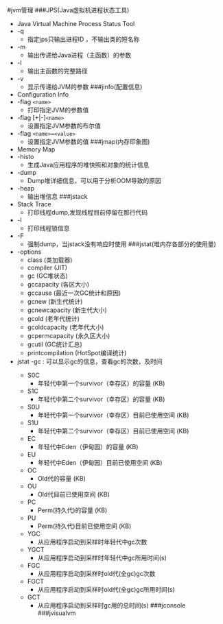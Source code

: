 #jvm管理
###JPS(Java虚拟机进程状态工具)
*   Java Virtual Machine Process Status Tool
*   -q
    *   指定jps只输出进程ID ，不输出类的短名称
*   -m 
    *   输出传递给Java进程（主函数）的参数
*   -l 
    *   输出主函数的完整路径
*   -v
    *   显示传递给JVM的参数
###jinfo(配置信息)
*   Configuration Info
*   -flag `<name>`
    *   打印指定JVM的参数值
*   -flag [+|-]`<name>`
    *   设置指定JVM参数的布尔值
*   -flag `<name>=<value>`
    *   设置指定JVM参数的值
###jmap(内存印象图)
*   Memory Map
*   -histo
    *   生成Java应用程序的堆快照和对象的统计信息
*   -dump 
    *   Dump堆详细信息，可以用于分析OOM导致的原因
*   -heap
    *   输出堆信息
###jstack 
*   Stack Trace 
    *   打印线程dump,发现线程目前停留在那行代码
*   -l
    *   打印线程锁信息
*   -F
    *   强制dump，当jstack没有响应时使用
###jstat(堆内存各部分的使用量)
*   -options 
    *   class (类加载器) 
    *   compiler (JIT) 
    *   gc (GC堆状态) 
    *   gccapacity (各区大小) 
    *   gccause (最近一次GC统计和原因) 
    *   gcnew (新生代统计)
    *   gcnewcapacity (新生代大小)
    *   gcold (老年代统计)
    *   gcoldcapacity (老年代大小)
    *   gcpermcapacity (永久区大小)
    *   gcutil (GC统计汇总)
    *   printcompilation (HotSpot编译统计)
*   jstat -gc <pid>: 可以显示gc的信息，查看gc的次数，及时间
    *   S0C 
        *   年轻代中第一个survivor（幸存区）的容量 (KB)
    *   S1C
        *   年轻代中第二个survivor（幸存区）的容量 (KB)
    *   S0U
        *   年轻代中第一个survivor（幸存区）目前已使用空间 (KB)
    *   S1U
        *   年轻代中第二个survivor（幸存区）目前已使用空间 (KB)
    *   EC
        *   年轻代中Eden（伊甸园）的容量 (KB)
    *   EU
        *   年轻代中Eden（伊甸园）目前已使用空间 (KB)
    *   OC 
        *   Old代的容量 (KB)
    *   OU 
        *   Old代目前已使用空间 (KB)
    *   PC
        *   Perm(持久代)的容量 (KB)
    *   PU
        *   Perm(持久代)目前已使用空间 (KB)
    *   YGC
        *   从应用程序启动到采样时年轻代中gc次数
    *   YGCT
        *   从应用程序启动到采样时年轻代中gc所用时间(s)
    *   FGC
        *   从应用程序启动到采样时old代(全gc)gc次数
    *   FGCT 
        *   从应用程序启动到采样时old代(全gc)gc所用时间(s)
    *   GCT
        *   从应用程序启动到采样时gc用的总时间(s)
###jconsole
###jvisualvm
